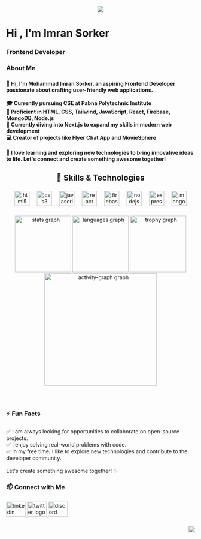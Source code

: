 <div align="center">
  <img height="" src="https://i.postimg.cc/8PSjmY08/Untitled-1-01.jpg"  />
</div>

###

<h1 align="left">Hi , I'm Imran Sorker</h1>

###

<h3 align="left">Frontend Developer</h3>

###

<h3 align="left">About Me</h3>

###

<h4 align="left">👋 Hi, I'm Mohammad Imran Sorker, an aspiring Frontend Developer passionate about crafting user-friendly web applications.<br><br>🎓 Currently pursuing CSE at Pabna Polytechnic Institute<br>🌟 Proficient in HTML, CSS, Tailwind, JavaScript, React, Firebase, MongoDB, Node.js<br>🚀 Currently diving into Next.js to expand my skills in modern web development<br>💻 Creator of projects like Flyer Chat App and MovieSphere<br><br>🌱 I love learning and exploring new technologies to bring innovative ideas to life. Let's connect and create something awesome together!</h4>

###

<h2 align="center">🔧 Skills & Technologies</h2>

###

<div align="center">
  <img src="https://cdn.jsdelivr.net/gh/devicons/devicon/icons/html5/html5-plain-wordmark.svg" height="40" alt="html5 logo"  />
  <img width="12" />
  <img src="https://cdn.jsdelivr.net/gh/devicons/devicon/icons/css3/css3-plain-wordmark.svg" height="40" alt="css3 logo"  />
  <img width="12" />
  <img src="https://cdn.jsdelivr.net/gh/devicons/devicon/icons/javascript/javascript-plain.svg" height="40" alt="javascript logo"  />
  <img width="12" />
  <img src="https://cdn.jsdelivr.net/gh/devicons/devicon/icons/react/react-original-wordmark.svg" height="40" alt="react logo"  />
  <img width="12" />
  <img src="https://cdn.jsdelivr.net/gh/devicons/devicon/icons/firebase/firebase-plain-wordmark.svg" height="40" alt="firebase logo"  />
  <img width="12" />
  <img src="https://cdn.jsdelivr.net/gh/devicons/devicon/icons/nodejs/nodejs-original-wordmark.svg" height="40" alt="nodejs logo"  />
  <img width="12" />
  <img src="https://cdn.jsdelivr.net/gh/devicons/devicon/icons/express/express-original.svg" height="40" alt="express logo"  />
  <img width="12" />
  <img src="https://cdn.jsdelivr.net/gh/devicons/devicon/icons/mongodb/mongodb-plain-wordmark.svg" height="40" alt="mongodb logo"  />
</div>

###

<div align="center">
  <img src="https://github-readme-stats.vercel.app/api?username=imran21-dev&hide_title=false&hide_rank=false&show_icons=true&include_all_commits=true&count_private=true&disable_animations=false&theme=tokyonight&locale=en&hide_border=true&order=1" height="150" alt="stats graph"  />
  <img src="https://github-readme-stats.vercel.app/api/top-langs?username=imran21-dev&locale=en&hide_title=false&layout=compact&card_width=320&langs_count=5&theme=tokyonight&hide_border=true&order=2" height="150" alt="languages graph"  />
  <img src="https://github-profile-trophy.vercel.app?username=imran21-dev&theme=tokyonight&column=-1&row=1&margin-w=8&margin-h=8&no-bg=false&no-frame=true&order=4" height="150" alt="trophy graph"  />
  <img src="https://github-readme-activity-graph.vercel.app/graph?username=imran21-dev&radius=16&theme=tokyo-night&area=true&order=5&hide_border=true" height="300" alt="activity-graph graph"  />
</div>

###

<br clear="both">



###

<h3 align="left">⚡ Fun Facts</h3>

###

<p align="left">✅ I am always looking for opportunities to collaborate on open-source projects.<br>✅ I enjoy solving real-world problems with code.<br>✅ In my free time, I like to explore new technologies and contribute to the developer community.<br><br>Let's create something awesome together! ✨</p>

###

<h3 align="left">📫 Connect with Me</h3>

###

<div align="left">
  <a href="https://www.linkedin.com/in/md-imran-sorker21/" target="_blank">
    <img src="https://raw.githubusercontent.com/maurodesouza/profile-readme-generator/master/src/assets/icons/social/linkedin/default.svg" width="52" height="40" alt="linkedin logo"  />
  </a>
  <a href="https://x.com/Mohamma85577121" target="_blank">
    <img src="https://raw.githubusercontent.com/maurodesouza/profile-readme-generator/master/src/assets/icons/social/twitter/default.svg" width="52" height="40" alt="twitter logo"  />
  </a>
  <a href="https://discordapp.com/users/916543930072461313" target="_blank">
    <img src="https://raw.githubusercontent.com/maurodesouza/profile-readme-generator/master/src/assets/icons/social/discord/default.svg" width="52" height="40" alt="discord logo"  />
  </a>
</div>

###

<div align="right">
  <img src="https://profile-counter.glitch.me/imran21-dev/count.svg?"  />
</div>

###
